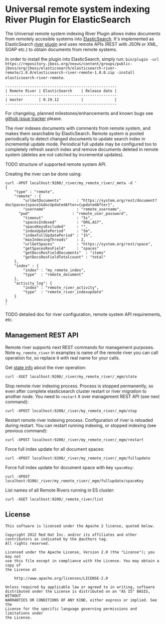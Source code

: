 Universal remote system indexing River Plugin for ElasticSearch
===============================================================

The Universal remote system indexing River Plugin allows index documents from remotely accesible systems into [ElasticSearch](http://www.elasticsearch.org). It's implemented as ElasticSearch [river](http://www.elasticsearch.org/guide/reference/river/) [plugin](http://www.elasticsearch.org/guide/reference/modules/plugins.html) and uses remote APIs (REST with JSON or XML, SOAP etc.) to obtain documents from remote systems.

In order to install the plugin into ElasticSearch, simply run: `bin/plugin -url https://repository.jboss.org/nexus/content/groups/public-jboss/org/jboss/elasticsearch/elasticsearch-river-remote/1.0.0/elasticsearch-river-remote-1.0.0.zip -install elasticsearch-river-remote`.

    --------------------------------------------------
    | Remote River | ElasticSearch    | Release date |
    --------------------------------------------------
    | master       | 0.19.12          |              |
    --------------------------------------------------

For changelog, planned milestones/enhancements and known bugs see [github issue tracker](https://github.com/jbossorg/elasticsearch-river-remote/issues) please.

The river indexes documents with comments from remote system, and makes them searchable by ElasticSearch. Remote system is pooled periodically to detect changed documents to update search index in incremental update mode. 
Periodical full update may be configured too to completely refresh search index and remove documents deleted in remote system (deletes are not catched by incremental updates).

TODO structure of supported remote system API.

Creating the river can be done using:

	curl -XPUT localhost:9200/_river/my_remote_river/_meta -d '
	{
	    "type" : "remote",
	    "remote" : {
	        "urlGetDocuments"       : "https://system.org/rest/document?docSpace={space}&docUpdatedAfter={updatedAfter}",
	        "username"              : "remote_username",
          "pwd"                   : "remote_user_password",
	        "timeout"               : "5s",
	        "spacesIndexed"         : "ORG,AS7",
	        "spaceKeysExcluded"     : "",
	        "indexUpdatePeriod"     : "5m",
	        "indexFullUpdatePeriod" : "1h",
	        "maxIndexingThreads"    : 2,
	        "urlGetSpaces"          : "https://system.org/rest/space",
	        "getSpacesResField"     : "spaces"
	        "getDocsResFieldDocuments"  : "items"
	        "getDocsResFieldTotalcount" : "total"
	    },
	    "index" : {
	        "index" : "my_remote_index",
	        "type"  : "remote_document"
	    },
	    "activity_log": {
	        "index" : "remote_river_activity",
	        "type"  : "remote_river_indexupdate"
	    }
	}
	'

TODO detailed doc for river configuration, remote system API requirements, etc.

Management REST API
-------------------
Remote river supports next REST commands for management purposes. Note 
`my_remote_river` in examples is name of the remote river you can call operation
for, so replace it with real name for your calls.

Get [state info](/src/main/resources/examples/mgm/rest_river_info.json) about
the river operation:

	curl -XGET localhost:9200/_river/my_remote_river/_mgm/state

Stop remote river indexing process. Process is stopped permanently, so even
after complete elasticsearch cluster restart or river migration to another 
node. You need to `restart` it over management REST API (see next command):

	curl -XPOST localhost:9200/_river/my_remote_river/_mgm/stop

Restart remote river indexing process. Configuration of river is reloaded during 
restart. You can restart running indexing, or stopped indexing (see previous command):

	curl -XPOST localhost:9200/_river/my_remote_river/_mgm/restart

Force full index update for all document spaces:

	curl -XPOST localhost:9200/_river/my_remote_river/_mgm/fullupdate

Force full index update for document space with key `spaceKey`:

	curl -XPOST localhost:9200/_river/my_remote_river/_mgm/fullupdate/spaceKey

List names of all Remote Rivers running in ES cluster:

	curl -XGET localhost:9200/_remote_river/list


License
-------

    This software is licensed under the Apache 2 license, quoted below.

    Copyright 2012 Red Hat Inc. and/or its affiliates and other contributors as indicated by the @authors tag. 
    All rights reserved.

    Licensed under the Apache License, Version 2.0 (the "License"); you may not
    use this file except in compliance with the License. You may obtain a copy of
    the License at

        http://www.apache.org/licenses/LICENSE-2.0

    Unless required by applicable law or agreed to in writing, software
    distributed under the License is distributed on an "AS IS" BASIS, WITHOUT
    WARRANTIES OR CONDITIONS OF ANY KIND, either express or implied. See the
    License for the specific language governing permissions and limitations under
    the License.
